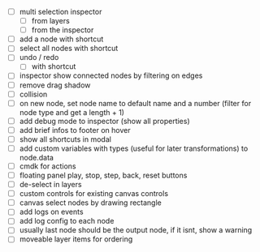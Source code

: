 - [ ] multi selection inspector
  - [ ] from layers
  - [ ] from the inspector
- [ ] add a node with shortcut
- [ ] select all nodes with shortcut
- [ ] undo / redo
  - [ ] with shortcut
- [ ] inspector show connected nodes by filtering on edges
- [ ] remove drag shadow
- [ ] collision
- [ ] on new node, set node name to default name and a number (filter for node type and get a length + 1)
- [ ] add debug mode to inspector (show all properties)
- [ ] add brief infos to footer on hover
- [ ] show all shortcuts in modal
- [ ] add custom variables with types (useful for later transformations) to node.data
- [ ] cmdk for actions
- [ ] floating panel play, stop, step, back, reset buttons
- [ ] de-select in layers
- [ ] custom controls for existing canvas controls
- [ ] canvas select nodes by drawing rectangle
- [ ] add logs on events
- [ ] add log config to each node
- [ ] usually last node should be the output node, if it isnt, show a warning
- [ ] moveable layer items for ordering
